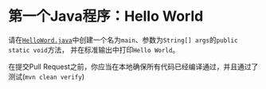 # 第一个Java程序：Hello World

请在[`HelloWord.java`](https://github.com/code-camp-2023-1/hello-world/blob/main/src/main/java/com/jirengu/HelloWorld.java)中创建一个名为`main`、参数为`String[] args`的`public static void`方法，
并在标准输出中打印`Hello World`。

在提交Pull Request之前，你应当在本地确保所有代码已经编译通过，并且通过了测试(`mvn clean verify`)

